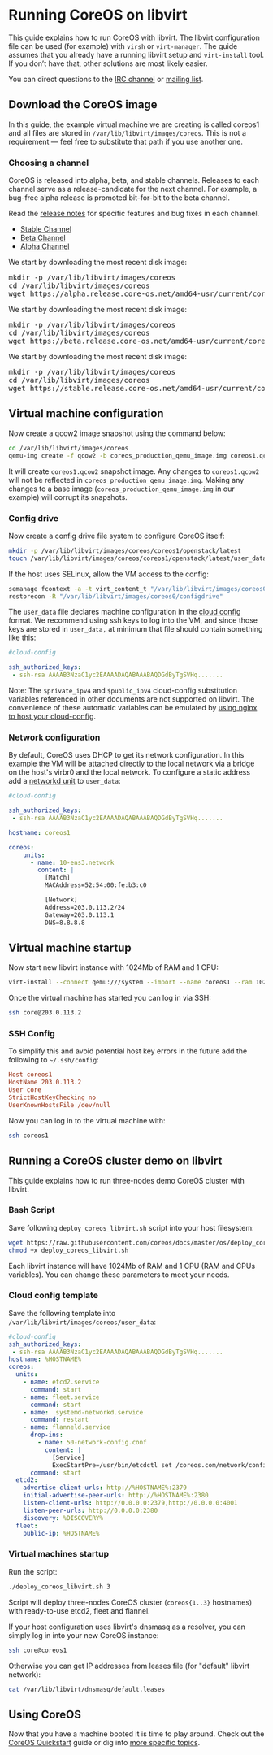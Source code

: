 # Running CoreOS on libvirt

This guide explains how to run CoreOS with libvirt. The libvirt configuration
file can be used (for example) with `virsh` or `virt-manager`. The guide assumes
that you already have a running libvirt setup and `virt-install` tool. If you
don’t have that, other solutions are most likely easier.

You can direct questions to the [IRC channel][irc] or [mailing
list][coreos-dev].

## Download the CoreOS image

In this guide, the example virtual machine we are creating is called coreos1 and
all files are stored in `/var/lib/libvirt/images/coreos`. This is not a requirement — feel free
to substitute that path if you use another one.

### Choosing a channel

CoreOS is released into alpha, beta, and stable channels. Releases to each channel serve as a release-candidate for the next channel. For example, a bug-free alpha release is promoted bit-for-bit to the beta channel.

Read the [release notes]({{site.baseurl}}/releases) for specific features and bug fixes in each channel.

<div id="libvirt-create">
  <ul class="nav nav-tabs">
    <li class="active"><a href="#stable-create" data-toggle="tab">Stable Channel</a></li>
    <li><a href="#beta-create" data-toggle="tab">Beta Channel</a></li>
    <li><a href="#alpha-create" data-toggle="tab">Alpha Channel</a></li>
  </ul>
  <div class="tab-content coreos-docs-image-table">
    <div class="tab-pane" id="alpha-create">
      <p>We start by downloading the most recent disk image:</p>
      <pre>
mkdir -p /var/lib/libvirt/images/coreos
cd /var/lib/libvirt/images/coreos
wget https://alpha.release.core-os.net/amd64-usr/current/coreos_production_qemu_image.img.bz2 -O - | bzcat > coreos_production_qemu_image.img</pre>
    </div>
    <div class="tab-pane" id="beta-create">
      <p>We start by downloading the most recent disk image:</p>
      <pre>
mkdir -p /var/lib/libvirt/images/coreos
cd /var/lib/libvirt/images/coreos
wget https://beta.release.core-os.net/amd64-usr/current/coreos_production_qemu_image.img.bz2 -O - | bzcat > coreos_production_qemu_image.img</pre>
    </div>
    <div class="tab-pane active" id="stable-create">
      <p>We start by downloading the most recent disk image:</p>
      <pre>
mkdir -p /var/lib/libvirt/images/coreos
cd /var/lib/libvirt/images/coreos
wget https://stable.release.core-os.net/amd64-usr/current/coreos_production_qemu_image.img.bz2 -O - | bzcat > coreos_production_qemu_image.img</pre>
    </div>
  </div>
</div>

## Virtual machine configuration

Now create a qcow2 image snapshot using the command below:

```sh
cd /var/lib/libvirt/images/coreos
qemu-img create -f qcow2 -b coreos_production_qemu_image.img coreos1.qcow2
```

It will create `coreos1.qcow2` snapshot image. Any changes to `coreos1.qcow2` will not be reflected in `coreos_production_qemu_image.img`. Making any changes to a base image (`coreos_production_qemu_image.img` in our example) will corrupt its snapshots.

### Config drive

Now create a config drive file system to configure CoreOS itself:

```sh
mkdir -p /var/lib/libvirt/images/coreos/coreos1/openstack/latest
touch /var/lib/libvirt/images/coreos/coreos1/openstack/latest/user_data
```

If the host uses SELinux, allow the VM access to the config:

```sh
semanage fcontext -a -t virt_content_t "/var/lib/libvirt/images/coreos0/configdrive(/.*)?"
restorecon -R "/var/lib/libvirt/images/coreos0/configdrive"
```

The `user_data` file declares machine configuration in the [cloud config](https://coreos.com/os/docs/latest/cloud-config.html) format. We recommend using ssh keys to log into the VM, and since those keys are stored in `user_data,` at minimum that file should contain something like this:

```yaml
#cloud-config

ssh_authorized_keys:
 - ssh-rsa AAAAB3NzaC1yc2EAAAADAQABAAABAQDGdByTgSVHq.......
```

Note: The `$private_ipv4` and `$public_ipv4` cloud-config substitution variables referenced in other documents are not supported on libvirt. The convenience of these automatic variables can be emulated by [using nginx to host your cloud-config](nginx-host-cloud-config.md).

### Network configuration

By default, CoreOS uses DHCP to get its network configuration. In this example the VM will be attached directly to the local network via a bridge on the host's virbr0 and the local network. To configure a static address add a [networkd unit][systemd-network] to `user_data`:

```yaml
#cloud-config

ssh_authorized_keys:
 - ssh-rsa AAAAB3NzaC1yc2EAAAADAQABAAABAQDGdByTgSVHq.......

hostname: coreos1

coreos:
    units:
      - name: 10-ens3.network
        content: |
          [Match]
          MACAddress=52:54:00:fe:b3:c0

          [Network]
          Address=203.0.113.2/24
          Gateway=203.0.113.1
          DNS=8.8.8.8
```

[systemd-network]: http://www.freedesktop.org/software/systemd/man/systemd.network.html


## Virtual machine startup

Now start new libvirt instance with 1024Mb of RAM and 1 CPU:

```sh
virt-install --connect qemu:///system --import --name coreos1 --ram 1024 --vcpus 1 --os-type=linux --os-variant=virtio26 --disk path=/var/lib/libvirt/images/coreos/coreos1.qcow2,format=qcow2,bus=virtio --filesystem /var/lib/libvirt/images/coreos/coreos1/,config-2,type=mount,mode=squash --network bridge=virbr0,mac=52:54:00:fe:b3:c0,type=bridge --vnc --noautoconsole
```

Once the virtual machine has started you can log in via SSH:

```sh
ssh core@203.0.113.2
```

### SSH Config

To simplify this and avoid potential host key errors in the future add the following to `~/.ssh/config`:

```ini
Host coreos1
HostName 203.0.113.2
User core
StrictHostKeyChecking no
UserKnownHostsFile /dev/null
```

Now you can log in to the virtual machine with:

```sh
ssh coreos1
```

## Running a CoreOS cluster demo on libvirt

This guide explains how to run three-nodes demo CoreOS cluster with libvirt.

### Bash Script

Save following `deploy_coreos_libvirt.sh` script into your host filesystem:

```sh
wget https://raw.githubusercontent.com/coreos/docs/master/os/deploy_coreos_libvirt.sh
chmod +x deploy_coreos_libvirt.sh
```

Each libvirt instance will have 1024Mb of RAM and 1 CPU (RAM and CPUs variables).
You can change these parameters to meet your needs.

### Cloud config template

Save the following template into `/var/lib/libvirt/images/coreos/user_data`:

```yaml
#cloud-config
ssh_authorized_keys:
 - ssh-rsa AAAAB3NzaC1yc2EAAAADAQABAAABAQDGdByTgSVHq.......
hostname: %HOSTNAME%
coreos:
  units:
    - name: etcd2.service
      command: start
    - name: fleet.service
      command: start
    - name:  systemd-networkd.service
      command: restart
    - name: flanneld.service
      drop-ins:
        - name: 50-network-config.conf
          content: |
            [Service]
            ExecStartPre=/usr/bin/etcdctl set /coreos.com/network/config '{ "Network": "10.1.0.0/16" }'
      command: start
  etcd2:
    advertise-client-urls: http://%HOSTNAME%:2379
    initial-advertise-peer-urls: http://%HOSTNAME%:2380
    listen-client-urls: http://0.0.0.0:2379,http://0.0.0.0:4001
    listen-peer-urls: http://0.0.0.0:2380
    discovery: %DISCOVERY%
  fleet:
    public-ip: %HOSTNAME%
```

### Virtual machines startup

Run the script:

```sh
./deploy_coreos_libvirt.sh 3
```

Script will deploy three-nodes CoreOS cluster (`coreos{1..3}` hostnames) with
ready-to-use etcd2, fleet and flannel.

If your host configuration uses libvirt's dnsmasq as a resolver, you can
simply log in into your new CoreOS instance:

```sh
ssh core@coreos1
```

Otherwise you can get IP addresses from leases file (for "default" libvirt
network):

```sh
cat /var/lib/libvirt/dnsmasq/default.leases
```

## Using CoreOS

Now that you have a machine booted it is time to play around. Check out the [CoreOS Quickstart]({{site.baseurl}}/docs/quickstart) guide or dig into [more specific topics]({{site.baseurl}}/docs).

[coreos-dev]: https://groups.google.com/forum/#!forum/coreos-dev
[irc]: irc://irc.freenode.org:6667/#coreos
